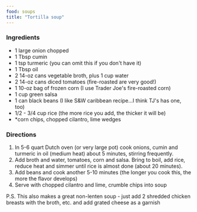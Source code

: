 ```yaml
---
food: soups
title: "Tortilla soup"
---
```


### Ingredients

- 1 large onion chopped
- 1 Tbsp cumin
- 1 tsp turmeric (you can omit this if you don't have it)
- 1 Tbsp oil
- 2 14-oz cans vegetable broth, plus 1 cup water
- 2 14-oz cans diced tomatoes (fire-roasted are very good!)
- 1 10-oz bag of frozen corn (I use Trader Joe's fire-roasted corn)
- 1 cup green salsa
- 1 can black beans (I like S&W caribbean recipe...I think TJ's has one, too)
- 1/2 - 3/4 cup rice (the more rice you add, the thicker it will be)
- *corn chips, chopped cilantro, lime wedges

### Directions

1. In 5-6 quart Dutch oven (or very large pot) cook onions, cumin and turmeric in oil (medium heat) about 5 minutes, stirring frequently.
1. Add broth and water, tomatoes, corn and salsa. Bring to boil, add rice, reduce heat and simmer until rice is almost done (about 20 minutes).
1. Add beans and cook another 5-10 minutes (the longer you cook this, the more the flavor develops)
1. Serve with chopped cilantro and lime, crumble chips into soup

P.S. This also makes a great non-lenten soup - just add 2 shredded chicken breasts with the broth, etc. and add grated cheese as a garnish
